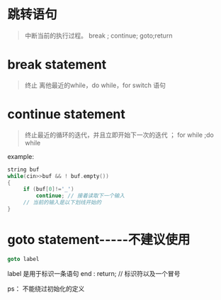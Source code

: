 # 跳转语句
> 中断当前的执行过程。 break ; continue; goto;return 

# break statement
> 终止 离他最近的while，do while，for switch 语句

# continue statement
> 终止最近的循环的迭代，并且立即开始下一次的迭代  ；  for while ;do while

example:
```cpp
string buf
while(cin>>buf && ! buf.empty())
{
     if (buf[0]!='_')
         continue; // 接着读取下一个输入
     // 当前的输入是以下划线开始的
}
```


# goto statement-----不建议使用

```cpp
goto label
```
label 是用于标识一条语句
end : return; // 标识符以及一个冒号

ps： 不能绕过初始化的定义
